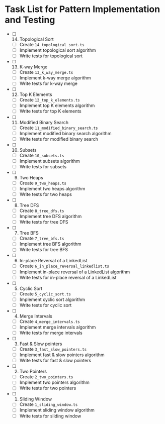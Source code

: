 # Task List for Pattern Implementation and Testing

- [ ] 14. Topological Sort
  - [ ] Create `14_topological_sort.ts`
  - [ ] Implement topological sort algorithm
  - [ ] Write tests for topological sort

- [ ] 13. K-way Merge
  - [ ] Create `13_k_way_merge.ts`
  - [ ] Implement k-way merge algorithm
  - [ ] Write tests for k-way merge

- [ ] 12. Top K Elements
  - [ ] Create `12_top_k_elements.ts`
  - [ ] Implement top K elements algorithm
  - [ ] Write tests for top K elements

- [ ] 11. Modified Binary Search
  - [ ] Create `11_modified_binary_search.ts`
  - [ ] Implement modified binary search algorithm
  - [ ] Write tests for modified binary search

- [ ] 10. Subsets
  - [ ] Create `10_subsets.ts`
  - [ ] Implement subsets algorithm
  - [ ] Write tests for subsets

- [ ] 9. Two Heaps
  - [ ] Create `9_two_heaps.ts`
  - [ ] Implement two heaps algorithm
  - [ ] Write tests for two heaps

- [ ] 8. Tree DFS
  - [ ] Create `8_tree_dfs.ts`
  - [ ] Implement tree DFS algorithm
  - [ ] Write tests for tree DFS

- [ ] 7. Tree BFS
  - [ ] Create `7_tree_bfs.ts`
  - [ ] Implement tree BFS algorithm
  - [ ] Write tests for tree BFS

- [ ] 6. In-place Reversal of a LinkedList
  - [ ] Create `6_in_place_reversal_linkedlist.ts`
  - [ ] Implement in-place reversal of a LinkedList algorithm
  - [ ] Write tests for in-place reversal of a LinkedList

- [ ] 5. Cyclic Sort
  - [ ] Create `5_cyclic_sort.ts`
  - [ ] Implement cyclic sort algorithm
  - [ ] Write tests for cyclic sort

- [ ] 4. Merge Intervals
  - [ ] Create `4_merge_intervals.ts`
  - [ ] Implement merge intervals algorithm
  - [ ] Write tests for merge intervals

- [ ] 3. Fast & Slow pointers
  - [ ] Create `3_fast_slow_pointers.ts`
  - [ ] Implement fast & slow pointers algorithm
  - [ ] Write tests for fast & slow pointers

- [ ] 2. Two Pointers
  - [ ] Create `2_two_pointers.ts`
  - [ ] Implement two pointers algorithm
  - [ ] Write tests for two pointers

- [ ] 1. Sliding Window
  - [ ] Create `1_sliding_window.ts`
  - [ ] Implement sliding window algorithm
  - [ ] Write tests for sliding window
